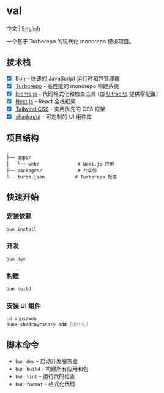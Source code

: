 # val

中文 | [English](./README.md)

一个基于 Turborepo 的现代化 monorepo 模板项目。

## 技术栈

- [x] [Bun](https://bun.sh) - 快速的 JavaScript 运行时和包管理器
- [x] [Turborepo](https://turborepo.com/) - 高性能的 monorepo 构建系统
- [x] [Biome.js](https://biomejs.dev/) - 代码格式化和检查工具 (由 [Ultracite](https://www.ultracite.ai/) 提供零配置)
- [x] [Next.js](https://nextjs.org/) - React 全栈框架
- [x] [Tailwind CSS](https://tailwindcss.com/) - 实用优先的 CSS 框架
- [x] [shadcn/ui](https://ui.shadcn.com) - 可定制的 UI 组件库

## 项目结构

```
.
├── apps/
│   └── web/              # Next.js 应用
├── packages/             # 共享包
└── turbo.json           # Turborepo 配置
```

## 快速开始

### 安装依赖

```bash
bun install
```

### 开发

```bash
bun dev
```

### 构建

```bash
bun build
```

### 安装 UI 组件

```bash
cd apps/web
bunx shadcn@canary add [组件名]
```

## 脚本命令

- `bun dev` - 启动开发服务器
- `bun build` - 构建所有应用和包
- `bun lint` - 运行代码检查
- `bun format` - 格式化代码